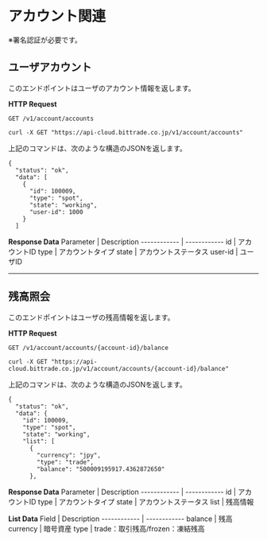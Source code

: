 # アカウント関連　

※署名認証が必要です。

## ユーザアカウント

このエンドポイントはユーザのアカウント情報を返します。

**HTTP Request**

```
GET /v1/account/accounts
```

```
curl -X GET "https://api-cloud.bittrade.co.jp/v1/account/accounts"
```

上記のコマンドは、次のような構造のJSONを返します。

```
{
  "status": "ok",
  "data": [
    {
      "id": 100009,
      "type": "spot",
      "state": "working",
      "user-id": 1000
    }
  ]
```

**Response Data**
Parameter | Description
------------ | ------------
id | アカウントID
type | アカウントタイプ
state | アカウントステータス
user-id | ユーザID

-----------------------------------------------------------
## 残高照会

このエンドポイントはユーザの残高情報を返します。

**HTTP Request**

```
GET /v1/account/accounts/{account-id}/balance
```

```
curl -X GET "https://api-cloud.bittrade.co.jp/v1/account/accounts/{account-id}/balance"
```

上記のコマンドは、次のような構造のJSONを返します。

```
{
  "status": "ok",
  "data": {
    "id": 100009,
    "type": "spot",
    "state": "working",
    "list": [
      {
        "currency": "jpy",
        "type": "trade",
        "balance": "500009195917.4362872650"
      },
```

**Response Data**
Parameter | Description
------------ | ------------
id | アカウントID
type | アカウントタイプ
state | アカウントステータス
list | 残高情報

**List Data**
Field | Description
------------ | ------------
balance | 残高
currency | 暗号資産
type | trade：取引残高/frozen：凍結残高
